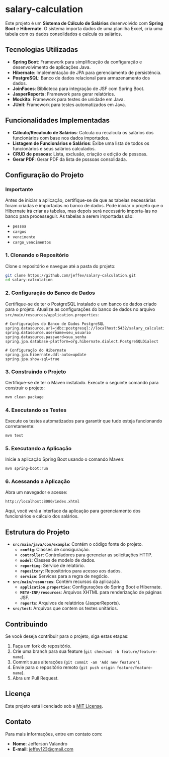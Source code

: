# salary-calculation

Este projeto é um **Sistema de Cálculo de Salários** desenvolvido com **Spring Boot** e **Hibernate**. O sistema importa dados de uma planilha Excel, cria uma tabela com os dados consolidados e calcula os salários.

## Tecnologias Utilizadas

- **Spring Boot**: Framework para simplificação da configuração e desenvolvimento de aplicações Java.
- **Hibernate**: Implementação de JPA para gerenciamento de persistência.
- **PostgreSQL**: Banco de dados relacional para armazenamento dos dados.
- **JoinFaces**: Biblioteca para integração de JSF com Spring Boot.
- **JasperReports**: Framework para gerar relatórios.
- **Mockito**: Framework para testes de unidade em Java.
- **JUnit**: Framework para testes automatizados em Java.

## Funcionalidades Implementadas

- **Cálculo/Recalculo de Salários**: Calcula ou recalcula os salários dos funcionários com base nos dados importados.
- **Listagem de Funcionários e Salários**: Exibe uma lista de todos os funcionários e seus salários calculados.
- **CRUD de pessoas**: Lista, exclusão, criação e edição de pessoas.
- **Gerar PDF**: Gerar PDF da lista de psssoas consolidada.

## Configuração do Projeto

### Importante

Antes de iniciar a aplicação, certifique-se de que as tabelas necessárias foram criadas e importadas no banco de dados. Pode iniciar o projeto que o Hibernate irá criar as tabelas, mas depois será necessário importa-las no banco para processeguir. As tabelas a serem importadas são:

- `pessoa`
- `cargos`
- `vencimento`
- `cargo_vencimentos`


### 1. **Clonando o Repositório**

Clone o repositório e navegue até a pasta do projeto:

```bash
git clone https://github.com/jeffev/salary-calculation.git
cd salary-calculation
```

### 2. **Configuração do Banco de Dados**

Certifique-se de ter o PostgreSQL instalado e um banco de dados criado para o projeto. Atualize as configurações do banco de dados no arquivo `src/main/resources/application.properties`:

```properties
# Configurações do Banco de Dados PostgreSQL
spring.datasource.url=jdbc:postgresql://localhost:5432/salary_calculation_db
spring.datasource.username=seu_usuario
spring.datasource.password=sua_senha
spring.jpa.database-platform=org.hibernate.dialect.PostgreSQLDialect

# Configuração do Hibernate
spring.jpa.hibernate.ddl-auto=update
spring.jpa.show-sql=true
```

### 3. **Construindo o Projeto**

Certifique-se de ter o Maven instalado. Execute o seguinte comando para construir o projeto:

```bash
mvn clean package
```

### 4. **Executando os Testes**

Execute os testes automatizados para garantir que tudo esteja funcionando corretamente:

```bash
mvn test
```

### 5. **Executando a Aplicação**

Inicie a aplicação Spring Boot usando o comando Maven:

```bash
mvn spring-boot:run
```

### 6. **Acessando a Aplicação**

Abra um navegador e acesse:

```
http://localhost:8080/index.xhtml
```

Aqui, você verá a interface da aplicação para gerenciamento dos funcionários e cálculo dos salários.

## Estrutura do Projeto

- **`src/main/java/com/example`**: Contém o código fonte do projeto.
  - **`config`**: Classes de consiguração.
  - **`controller`**: Controladores para gerenciar as solicitações HTTP.
  - **`model`**: Classes de modelo de dados.
  - **`reporting`**: Service de relatório.
  - **`repository`**: Repositórios para acesso aos dados.
  - **`service`**: Services para a regra de negócio.
- **`src/main/resources`**: Contém recursos da aplicação.
  - **`application.properties`**: Configurações do Spring Boot e Hibernate.
  - **`META-INF/resources`**: Arquivos XHTML para renderização de páginas JSF.
  - **`reports`**: Arquivos de relatórios (JasperReports).
- **`src/test`**: Arquivos que contem os testes unitários.

## Contribuindo

Se você deseja contribuir para o projeto, siga estas etapas:

1. Faça um fork do repositório.
2. Crie uma branch para sua feature (`git checkout -b feature/feature-name`).
3. Commit suas alterações (`git commit -am 'Add new feature'`).
4. Envie para o repositório remoto (`git push origin feature/feature-name`).
5. Abra um Pull Request.

## Licença

Este projeto está licenciado sob a [MIT License](LICENSE).

## Contato

Para mais informações, entre em contato com:

- **Nome**: Jefferson Valandro 
- **E-mail**: jeffev123@gmail.com
